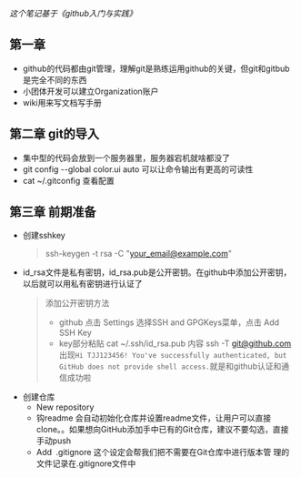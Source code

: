 *这个笔记基于《github入门与实践》*
## 第一章
- github的代码都由git管理，理解git是熟练运用github的关键，但git和gitbub是完全不同的东西
- 小团体开发可以建立Organization账户
- wiki用来写文档写手册

## 第二章 git的导入
- 集中型的代码会放到一个服务器里，服务器宕机就啥都没了
- git config --global color.ui auto 可以让命令输出有更高的可读性
- cat ~/.gitconfig 查看配置

## 第三章 前期准备
- 创建sshkey
    > ssh-keygen -t rsa -C "your_email@example.com"
- id_rsa文件是私有密钥，id_rsa.pub是公开密钥。在github中添加公开密钥，以后就可以用私有密钥进行认证了
    > 添加公开密钥方法 
    > - github 点击 Settings 选择SSH and GPGKeys菜单，点击 Add SSH Key
    > - key部分粘贴 cat ~/.ssh/id_rsa.pub 内容
    > ssh -T git@github.com 出现`Hi TJJ123456! You've successfully authenticated, but GitHub does not provide shell access.`就是和github认证和通信成功啦
- 创建仓库
    - New repository 
    - 钩readme 会自动初始化仓库并设置readme文件，让用户可以直接clone。。如果想向GitHub添加手中已有的Git仓库，建议不要勾选，直接手动push
    - Add .gitignore 这个设定会帮我们把不需要在Git仓库中进行版本管 理的文件记录在.gitignore文件中
